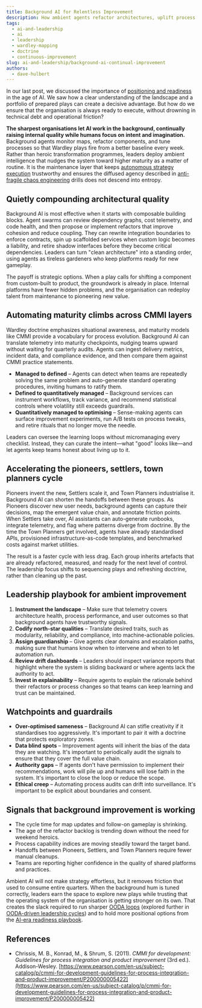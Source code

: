 ```yaml
---
title: Background AI for Relentless Improvement
description: How ambient agents refactor architectures, uplift process maturity, and accelerate Wardley transitions without demanding heroics.
tags:
  - ai-and-leadership
  - ai
  - leadership
  - wardley-mapping
  - doctrine
  - continuous-improvement
slug: ai-and-leadership/background-ai-continual-improvement
authors:
  - dave-hulbert
---
```


In our last post, we discussed the importance of [positioning and readiness](/blog/ai-and-leadership/positioning-readiness) in the age of AI. We saw how a clear understanding of the landscape and a portfolio of prepared plays can create a decisive advantage. But how do we ensure that the organisation is always ready to execute, without drowning in technical debt and operational friction?

**The sharpest organisations let AI work in the background, continually raising internal quality while humans focus on intent and imagination.** Background agents monitor maps, refactor components, and tune processes so that Wardley plays fire from a better baseline every week. Rather than heroic transformation programmes, leaders deploy ambient intelligence that nudges the system toward higher maturity as a matter of routine. It is the maintenance layer that keeps [autonomous strategy execution](/blog/ai-and-leadership/autonomous-strategy-execution) trustworthy and ensures the diffused agency described in [anti-fragile chaos engineering](/blog/ai-and-leadership/anti-fragile-chaos-engineering) drills does not descend into entropy.

<!-- truncate -->

## Quietly compounding architectural quality

Background AI is most effective when it starts with composable building blocks. Agent swarms can review dependency graphs, cost telemetry, and code health, and then propose or implement refactors that improve cohesion and reduce coupling. They can rewrite integration boundaries to enforce contracts, spin up scaffolded services when custom logic becomes a liability, and retire shadow interfaces before they become critical dependencies. Leaders can turn "clean architecture" into a standing order, using agents as tireless gardeners who keep platforms ready for new gameplay.

The payoff is strategic options. When a play calls for shifting a component from custom-built to product, the groundwork is already in place. Internal platforms have fewer hidden problems, and the organisation can redeploy talent from maintenance to pioneering new value.

## Automating maturity climbs across CMMI layers

Wardley doctrine emphasizes situational awareness, and maturity models like CMMI provide a vocabulary for process evolution. Background AI can translate telemetry into maturity checkpoints, nudging teams upward without waiting for quarterly audits. Agents can ingest delivery metrics, incident data, and compliance evidence, and then compare them against CMMI practice statements.

- **Managed to defined** – Agents can detect when teams are repeatedly solving the same problem and auto-generate standard operating procedures, inviting humans to ratify them.
- **Defined to quantitatively managed** – Background services can instrument workflows, track variance, and recommend statistical controls where volatility still exceeds guardrails.
- **Quantitatively managed to optimising** – Sense-making agents can surface improvement experiments, run A/B tests on process tweaks, and retire rituals that no longer move the needle.

Leaders can oversee the learning loops without micromanaging every checklist. Instead, they can curate the intent—what "good" looks like—and let agents keep teams honest about living up to it.

## Accelerating the pioneers, settlers, town planners cycle

Pioneers invent the new, Settlers scale it, and Town Planners industrialise it. Background AI can shorten the handoffs between these groups. As Pioneers discover new user needs, background agents can capture their decisions, map the emergent value chain, and annotate friction points. When Settlers take over, AI assistants can auto-generate runbooks, integrate telemetry, and flag where patterns diverge from doctrine. By the time the Town Planners get involved, agents have already standardised APIs, provisioned infrastructure-as-code templates, and benchmarked costs against market utilities.

The result is a faster cycle with less drag. Each group inherits artefacts that are already refactored, measured, and ready for the next level of control. The leadership focus shifts to sequencing plays and refreshing doctrine, rather than cleaning up the past.

## Leadership playbook for ambient improvement

1. **Instrument the landscape** – Make sure that telemetry covers architecture health, process performance, and user outcomes so that background agents have trustworthy signals.
2. **Codify north-star qualities** – Translate desired traits, such as modularity, reliability, and compliance, into machine-actionable policies.
3. **Assign guardianship** – Give agents clear domains and escalation paths, making sure that humans know when to intervene and when to let automation run.
4. **Review drift dashboards** – Leaders should inspect variance reports that highlight where the system is sliding backward or where agents lack the authority to act.
5. **Invest in explainability** – Require agents to explain the rationale behind their refactors or process changes so that teams can keep learning and trust can be maintained.

## Watchpoints and guardrails

- **Over-optimised sameness** – Background AI can stifle creativity if it standardises too aggressively. It's important to pair it with a doctrine that protects exploratory zones.
- **Data blind spots** – Improvement agents will inherit the bias of the data they are watching. It's important to periodically audit the signals to ensure that they cover the full value chain.
- **Authority gaps** – If agents don't have permission to implement their recommendations, work will pile up and humans will lose faith in the system. It's important to close the loop or reduce the scope.
- **Ethical creep** – Automating process audits can drift into surveillance. It's important to be explicit about boundaries and consent.

## Signals that background improvement is working

- The cycle time for map updates and follow-on gameplay is shrinking.
- The age of the refactor backlog is trending down without the need for weekend heroics.
- Process capability indices are moving steadily toward the target band.
- Handoffs between Pioneers, Settlers, and Town Planners require fewer manual cleanups.
- Teams are reporting higher confidence in the quality of shared platforms and practices.

Ambient AI will not make strategy effortless, but it removes friction that used to consume entire quarters. When the background hum is tuned correctly, leaders earn the space to explore new plays while trusting that the operating system of the organisation is getting stronger on its own. That creates the slack required to run sharper [OODA loops](/terms/ooda-loop) (explored further in [OODA-driven leadership cycles](/blog/ai-and-leadership/winning-ai-leadership-cycles-with-the-ooda-loop)) and to hold more positional options from the [AI-era readiness playbook](/blog/ai-and-leadership/positioning-readiness).

## References

- Chrissis, M. B., Konrad, M., & Shrum, S. (2011). *CMMI for development: Guidelines for process integration and product improvement* (3rd ed.). Addison-Wesley. [https://www.pearson.com/en-us/subject-catalog/p/cmmi-for-development-guidelines-for-process-integration-and-product-improvement/P200000005422](https://www.pearson.com/en-us/subject-catalog/p/cmmi-for-development-guidelines-for-process-integration-and-product-improvement/P200000005422)

